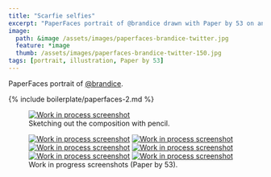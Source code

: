 ```yaml
---
title: "Scarfie selfies"
excerpt: "PaperFaces portrait of @brandice drawn with Paper by 53 on an iPad."
image: 
  path: &image /assets/images/paperfaces-brandice-twitter.jpg 
  feature: *image
  thumb: /assets/images/paperfaces-brandice-twitter-150.jpg
tags: [portrait, illustration, Paper by 53]
---
```


PaperFaces portrait of <a href="http://twitter.com/brandice">@brandice</a>.

{% include boilerplate/paperfaces-2.md %}

<figure>
  <a href="{{ site.url }}/assets/images/paperfaces-brandice-process-1-lg.jpg"><img src="{{ site.url }}/assets/images/paperfaces-brandice-process-1-750.jpg" alt="Work in process screenshot"></a>
  <figcaption>Sketching out the composition with pencil.</figcaption>
</figure>

<figure class="half">
  <a href="{{ site.url }}/assets/images/paperfaces-brandice-process-2-lg.jpg"><img src="{{ site.url }}/assets/images/paperfaces-brandice-process-2-600.jpg" alt="Work in process screenshot"></a>
  <a href="{{ site.url }}/assets/images/paperfaces-brandice-process-3-lg.jpg"><img src="{{ site.url }}/assets/images/paperfaces-brandice-process-3-600.jpg" alt="Work in process screenshot"></a>
  <a href="{{ site.url }}/assets/images/paperfaces-brandice-process-4-lg.jpg"><img src="{{ site.url }}/assets/images/paperfaces-brandice-process-4-600.jpg" alt="Work in process screenshot"></a>
  <a href="{{ site.url }}/assets/images/paperfaces-brandice-process-5-lg.jpg"><img src="{{ site.url }}/assets/images/paperfaces-brandice-process-5-600.jpg" alt="Work in process screenshot"></a>
  <a href="{{ site.url }}/assets/images/paperfaces-brandice-process-6-lg.jpg"><img src="{{ site.url }}/assets/images/paperfaces-brandice-process-6-600.jpg" alt="Work in process screenshot"></a>
  <a href="{{ site.url }}/assets/images/paperfaces-brandice-process-7-lg.jpg"><img src="{{ site.url }}/assets/images/paperfaces-brandice-process-7-600.jpg" alt="Work in process screenshot"></a>
  <figcaption>Work in progress screenshots (Paper by 53).</figcaption>
</figure>
